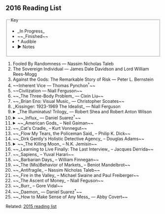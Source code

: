 ## 2016 Reading List

<fieldset class="bg-near-white">
  <legend>Key</legend>
  <ul>
    <li>_In Progress_</li>
    <li>~~_Finished~~</li>
    <li>&dagger; Audible</li>
    <li>▶ Notes</li>
  </ul>
</fieldset>

<ol>
  <li>Fooled By Randomness — Nassim Nicholas Taleb</li>
  <li>The Sovereign Individual — James Dale Davidson and Lord William Rees-Mogg</li>
  <li>Against the Gods: The Remarkable Story of Risk — Peter L. Bernstein</li>
  <li>~~Inherent Vice — Thomas Pynchon<sup>&dagger;</sup>~~</li>
  <li>~~Civilization — Niall Ferguson~~</li>
  <li>~~_The Three-Body Problem_ — Cixin Liu~~</li>
  <li>~~_Brian Eno: Visual Music_ — Christopher Scoates~~</li>
  <li>_Kissinger: 1923-1969 The Idealist_ — Niall Ferguson</li>
  <li>
    <details>
      <summary>_The Illuminatus! Trilogy_ — Robert Shea and Robert Anton Wilson</summary>
      <p>I've read this before and I absolutely love it. Pure sci-fi zanyness with enough acid trips, talking dolphins, and fractal structure make it prime re-reading material, allowing for the slow jokes to play out with more more anticipation and certainly with more perspective to better take in the instant shifts betweens characters and timelines.</p>
    </details>
  </li>
  <li>
    <details>
      <summary>~~_Influx_ — Daniel Suarez<sup>&dagger;</sup>~~</summary>
      <p>Yet another Daniel Suarez tech thriller that I liked. I listened to this one instead of reading it, and as if this is any sort of compliment, but it made doing the dishes and assembling IKEA furniture thoroughly enjoyable.</p>
    </details>
  </li>
  <li>
    <details>
      <summary>~~_American Gods_ – Neil Gaiman~~</summary>
      <p>Finally, finally got around to reading this after letting it languish on my Kindle for several years. Recommended by both my wife and best friend, I was pleased to so quickly become completely immersed in it. Gaiman creates moody settings that feel rich without going into Stephen King–levels of hyper-detail.</p>

      <p>I did have a funny note about Laura, though. Is it just me does she mostly serve as a corpse-ified version a manic pixie dreamgirl?</p>
    </details>
  </li>
  <li>~~_Cat's Cradle_ – Kurt Vonnegut~~</li>
  <li>~~_Flow My Tears, the Policeman Said_ – Philip K. Dick~~</li>
  <li>~~_Dirk Gently's Holistic Detective Agency_ – Douglas Adams~~</li>
  <li>
     <details>
       <summary>~~_The Killing Moon_ – N.K. Jemisin~~</summary>
       <p>I bought this based on an enthusiastic employee recommendation placard at Borderlands Books in San Francisco but set it down less than a quarter of the way into it for reasons I can no longer recall. I decided to pick it up again this year and loved it.</p>

       <p>Jemisin is a creator of vivid universes: they pull you into their orbit until they envelop you completely, at which point you'll find yourself thumbing back to previous chapters scanning for the precious and minute x devices that do so well to establish an _exact_ tone and setting. There's just enough narrative white space to contrast with the hyper-detailed emotional awareness of the characters and settings so that the story is framed with elaborate societal backstory that has clear eye-line to the sequel(s). Great sci-fi recommendation.</p>
     </details>
   </li>
   <li>~~_Learning to Live Finally: The Last Interview_ – Jacques Derrida~~</li>
   <li>~~_Sapiens_ – Yuval Harari~~</li>
   <li>~~_Barbarian Days_ – William Finnegan~~</li>
   <li>~~_The (Mis)Behavior of Markets_ – Beniot Mandelbrot~~</li>
   <li>~~_Antifragile_ – Nassim Nicholas Taleb~~</li>
   <li>~~_Fire in the Valley_ – Michael Swaine and Paul Freiberger~~</li>
   <li>~~_The Ascent of Money_ – Niall Feguson~~</li>
   <li>~~_Burr_ – Gore Vidal~~</li>
   <li>~~_Daemon_ — Daniel Suarez<sup>&dagger;</sup>~~</li>
   <li>~~_How to Make Sense of Any Mess_ — Abby Covert~~</li>
</ol>

Related: [2015 reading list][1]

[1]: https://medium.com/@sambreed/2015-books-504cb79ac5c0#.f8izs5mpq
